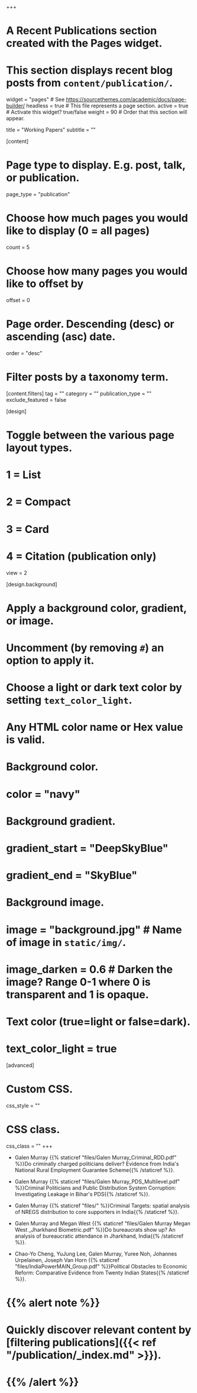 +++
# A Recent Publications section created with the Pages widget.
# This section displays recent blog posts from `content/publication/`.

widget = "pages"  # See https://sourcethemes.com/academic/docs/page-builder/
headless = true  # This file represents a page section.
active = true  # Activate this widget? true/false
weight = 90  # Order that this section will appear.

title = "Working Papers"
subtitle = ""

[content]
  # Page type to display. E.g. post, talk, or publication.
  page_type = "publication"
  
  # Choose how much pages you would like to display (0 = all pages)
  count = 5
  
  # Choose how many pages you would like to offset by
  offset = 0

  # Page order. Descending (desc) or ascending (asc) date.
  order = "desc"

  # Filter posts by a taxonomy term.
  [content.filters]
    tag = ""
    category = ""
    publication_type = ""
    exclude_featured = false
  
[design]
  # Toggle between the various page layout types.
  #   1 = List
  #   2 = Compact
  #   3 = Card
  #   4 = Citation (publication only)
  view = 2
  
[design.background]
  # Apply a background color, gradient, or image.
  #   Uncomment (by removing `#`) an option to apply it.
  #   Choose a light or dark text color by setting `text_color_light`.
  #   Any HTML color name or Hex value is valid.
    
  # Background color.
  # color = "navy"
  
  # Background gradient.
  # gradient_start = "DeepSkyBlue"
  # gradient_end = "SkyBlue"
  
  # Background image.
  # image = "background.jpg"  # Name of image in `static/img/`.
  # image_darken = 0.6  # Darken the image? Range 0-1 where 0 is transparent and 1 is opaque.

  # Text color (true=light or false=dark).
  # text_color_light = true  
  
[advanced]
 # Custom CSS. 
 css_style = ""
 
 # CSS class.
 css_class = ""
+++

- Galen Murray {{% staticref "files/Galen Murray_Criminal_RDD.pdf" %}}Do criminally charged politicians deliver? Evidence from India's National Rural Employment Guarantee Scheme{{% /staticref %}}.

- Galen Murray {{% staticref "files/Galen Murray_PDS_Multilevel.pdf" %}}Criminal Politicians and Public Distribution System Corruption: Investigating Leakage in Bihar's PDS{{% /staticref %}}.

- Galen Murray {{% staticref "files/" %}}Criminal Targets: spatial analysis of NREGS distribution to core supporters in India{{% /staticref %}}.

- Galen Murray and Megan West {{% staticref "files/Galen Murray Megan West _Jharkhand Biometric.pdf" %}}Do bureaucrats show up? An analysis of bureaucratic attendance in Jharkhand, India{{% /staticref %}}.

- Chao-Yo Cheng, YuJung Lee, Galen Murray, Yuree Noh, Johannes Urpelainen, Joseph Van Horn {{% staticref "files/IndiaPowerMAIN_Group.pdf" %}}Political Obstacles to Economic Reform: Comparative Evidence from Twenty Indian States{{% /staticref %}}.



# {{% alert note %}}
# Quickly discover relevant content by [filtering publications]({{< ref "/publication/_index.md" >}}).
# {{% /alert %}}
